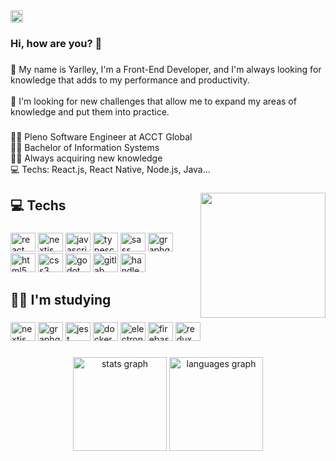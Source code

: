 <div align="left">
  <a href="https://www.linkedin.com/in/yarlleysilva/" target="_blank">
    <img src="https://img.shields.io/static/v1?message=LinkedIn&logo=linkedin&label=&color=0077B5&logoColor=white&labelColor=&style=for-the-badge" height="20" alt="linkedin logo"  />
  </a>
</div>

###
<h3 align="left">Hi, how are you? 👋</h3>

###
<p align="left">💬 My name is Yarlley, I'm a Front-End Developer, and I'm always looking for knowledge that adds to my performance and productivity.<br><br>💬 I'm looking for new challenges that allow me to expand my areas of knowledge and put them into practice.</p>

###
<p align="left">👨‍💻 Pleno Software Engineer at ACCT Global<br>👨‍🎓 Bachelor of Information Systems<br>👨‍💻 Always acquiring new knowledge<br>💻 Techs: React.js, React Native, Node.js, Java...</p>

###
<img align="right" height="200" src="https://user-images.githubusercontent.com/43525243/173689013-bbaabf71-4154-4381-9554-44ddf90a9516.png"  />

###
<h2 align="left">💻 Techs</h2>

###
<div align="left">
  <img src="https://cdn.jsdelivr.net/gh/devicons/devicon/icons/react/react-original.svg" height="30" width="40" alt="react logo"  />
  <img src="https://cdn.jsdelivr.net/gh/devicons/devicon/icons/nextjs/nextjs-original.svg" height="30" width="40" alt="nextjs logo"  />
  <img src="https://cdn.jsdelivr.net/gh/devicons/devicon/icons/javascript/javascript-original.svg" height="30" width="40" alt="javascript logo"  />
  <img src="https://cdn.jsdelivr.net/gh/devicons/devicon/icons/typescript/typescript-original.svg" height="30" width="40" alt="typescript logo"  />
  <img src="https://cdn.jsdelivr.net/gh/devicons/devicon/icons/sass/sass-original.svg" height="30" width="40" alt="sass logo"  />
  <img src="https://cdn.jsdelivr.net/gh/devicons/devicon/icons/graphql/graphql-plain.svg" height="30" width="40" alt="graphql logo"  />
  <img src="https://cdn.jsdelivr.net/gh/devicons/devicon/icons/html5/html5-original.svg" height="30" width="40" alt="html5 logo"  />
  <img src="https://cdn.jsdelivr.net/gh/devicons/devicon/icons/css3/css3-original.svg" height="30" width="40" alt="css3 logo"  />
  <img src="https://cdn.jsdelivr.net/gh/devicons/devicon/icons/godot/godot-original.svg" height="30" width="40" alt="godot logo"  />
  <img src="https://cdn.jsdelivr.net/gh/devicons/devicon/icons/gitlab/gitlab-original.svg" height="30" width="40" alt="gitlab logo"  />
  <img src="https://cdn.jsdelivr.net/gh/devicons/devicon/icons/handlebars/handlebars-original.svg" height="30" width="40" alt="handlebars logo"  />
</div>

###
<h2 align="left">👨‍💻 I'm studying</h2>

###
<div align="left">
  <img src="https://cdn.jsdelivr.net/gh/devicons/devicon/icons/nextjs/nextjs-original.svg" height="30" width="40" alt="nextjs logo"  />
  <img src="https://cdn.jsdelivr.net/gh/devicons/devicon/icons/graphql/graphql-plain.svg" height="30" width="40" alt="graphql logo"  />
  <img src="https://cdn.jsdelivr.net/gh/devicons/devicon/icons/jest/jest-plain.svg" height="30" width="40" alt="jest logo"  />
  <img src="https://cdn.jsdelivr.net/gh/devicons/devicon/icons/docker/docker-original.svg" height="30" width="40" alt="docker logo"  />
  <img src="https://cdn.jsdelivr.net/gh/devicons/devicon/icons/electron/electron-original.svg" height="30" width="40" alt="electron logo"  />
  <img src="https://cdn.jsdelivr.net/gh/devicons/devicon/icons/firebase/firebase-plain.svg" height="30" width="40" alt="firebase logo"  />
  <img src="https://cdn.jsdelivr.net/gh/devicons/devicon/icons/redux/redux-original.svg" height="30" width="40" alt="redux logo"  />
</div>

###
<div align="center">
  <img src="https://github-readme-stats.vercel.app/api?hide_title=false&hide_rank=false&show_icons=true&include_all_commits=true&count_private=true&disable_animations=false&theme=dracula&locale=pt-br&hide_border=false&username=YarlleySilva" height="150" alt="stats graph"  />
  <img src="https://github-readme-stats.vercel.app/api/top-langs?locale=pt-br&hide_title=false&layout=compact&card_width=320&langs_count=5&theme=dracula&hide_border=false&username=YarlleySilva" height="150" alt="languages graph"  />
</div>
